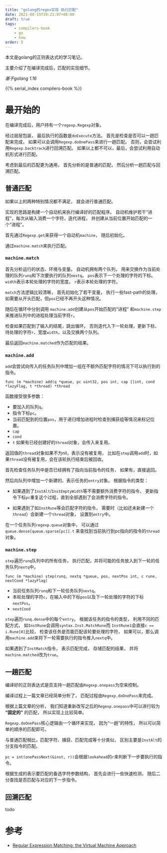 ```yaml
---
title: "golang的regex实现 执行匹配"
date: 2021-08-15T19:21:07+08:00
draft: true
tags:
    - compilers-book
    - go
    - how
order: 5
---
```


本文是golang的正则表达式的学习笔记。

主要介绍了在编译完成后，匹配的实现细节。

<!--more-->

*基于golang 1.16*

{{% serial_index compilers-book %}}

# 最开始的

在编译完成后，用户持有一个`regexp.Regexp`对象。

经过层层包装，
最后执行的函数是`doExecute`方法。
首先是检查是否可以一趟匹配来完成，
如果可以会调用`Regexp.doOnePass`来进行一趟匹配。
否则，会尝试利用`Regexp.backtrack`进行回溯匹配。
如果以上都不可以，最后，会尝试利用自动机形式进行匹配。

考虑到最后的匹配更为通用，
首先分析的是普通的匹配，
然后分析一趟匹配与回溯匹配。

## 普通匹配

如果以上的两种特别情况都不满足，
就会进行普通匹配。

实现的思路是构建一个自动机来执行编译好的匹配程序。
自动机维护若干“进程”，每次从输入消费一个字符，迭代进程，
并创建从当前位置开始匹配的一个“进程”。

首先通过`Regexp.get`来获得一个自动机`machine`，
随后初始化。

通过`machine.match`来执行匹配。

### `machine.match`

首先分析运行的状态、环境与变量。
自动机拥有两个队列，
用来交换作为当前处理的队列`runq`和下次要执行的队列`nextq`。
`pos`表示下一个处理的字符的下标。
`width`表示本轮处理的字符的宽度。
`r`表示本轮处理的字符。

`match`方法逻辑比较清晰，
首先初始化了若干变量，
执行一些fast-path的处理，如需要从开头匹配，但`pos`已经不再开头这种情况。

随后在循环中分别调用
`machine.add`创建从`pos`开始匹配的“进程”
和`machine.step`来推进队列中的进程处理当前字符`r`。

检查如果匹配到了输入的结尾，跳出循环。
否则迭代入下一轮处理，更新下标、待处理的字符`r`、宽度`width`，以及交换两个队列。

最后返回`machine.matched`作为匹配的结果。

### `machine.add`

`add`会尝试向传入的任务队列中增加一组在不额外匹配字符的情况下可以执行到的指令。

`func (m *machine) add(q *queue, pc uint32, pos int, cap []int, cond *lazyFlag, t *thread) *thread`

函数接受很多参数：

- 要加入的队列`q`。
- 指令下标`pc`。
- 当前匹配到的位置`pos`，用于递归增加进程时检查到捕获组等情况来标记位置。
- `cap`
- `cond`
- `t` 如果有已经创建好的`thread`对象，会传入来复用。

返回值的`thread`对象如果不为nil，表示没有被复用，
比如在`step`调用`add`时，如果`thread`没有被复用，会在该轮执行结束后被回收。

首先检查任务队列中是否已经拥有了指向当前指令的任务，
如果有，直接返回。

然后向队列中增加一个新建的、表示任务的`entry`对象。
根据指令的类型：

- 如果遇到了`InstAlt`/`InstEmptyWidth`等不需要额外消费字符的指令，
更新指令下标`pc`重复这个过程，直到全部遇到了会消费字符的指令。

- 如果遇到了如`InstRune`等会匹配字符的指令，
需要时（比如还未新建一个`thread`）会新建一个`thread`对象，
设置到`entry`中。

在一个任务队列`regexp.queue`对象中，
可以通过`queue.dense[queue.sparse[pc]].t`
来查找到当前执行到pc指向的指令的`thread`对象。

### `machine.step`

`step`遍历`runq`队列中的所有任务，
执行匹配，并将可能的任务放入到下一轮的任务队列`nextq`中。

`func (m *machine) step(runq, nextq *queue, pos, nextPos int, c rune, nextCond *lazyFlag)`

- 当前任务队列`runq`和下一轮任务队列`nextq`。
- 本轮处理的字符`c`，在输入中的下标`pos`以及下一轮处理的字符的下标`nextPos`。
- `nextCond`

`step`遍历`runq.dense`中的每个`entry`。
根据该任务的指令的类型，
利用不同的匹配方式，
如`InstRune`会调用`syntax.Inst.MatchRune`而
`InstRune1`会直接`c == i.Rune[0]`比较，
检查该任务是否能匹配该轮要处理的字符，
如果可以，那么调用`machine.add`来将下一轮需要执行的指令推入`nextq`中。

如果遇到了`InstMatch`指令，
表示匹配完成，
存储匹配的结果，
并将`machine.matched`改为`true`。

## 一趟匹配

编译好的正则表达式是否支持一趟匹配由`Regexp.onepass`为空来控制。

编译过程上一篇文章已经简单分析了，
匹配过程由`Regexp.doOnePass`来完成。

根据上篇文章的分析，
我们知道重新改写之后的`Regexp.onepass`中可以进行较为 **“固定的”** 的匹配，
所以实现上比较简单。

`Regexp.doOnePass`核心逻辑由一个循环来实现，
因为“一趟”的特性，
所以可以简单的顺序的匹配即可。

与普通匹配相比，匹配字符、捕获、匹配完成等十分类似，
区别主要是`InstAlt`的分支指令的匹配。

`pc = int(onePassNext(&inst, r))`会根据`lookahead`的`r`来判断下一步要执行的指令。

根据生成的表示要匹配的备选字符参数结构，
首先会进行一些快速检测，
随后二分查找是否匹配与对应的下一步指令。

## 回溯匹配

todo

# 参考

- [Regular Expression Matching: the Virtual Machine Approach
](https://swtch.com/~rsc/regexp/regexp2.html)